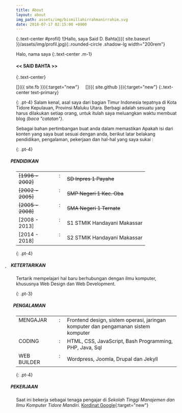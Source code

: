 ```yaml
---
title: About
layout: about
img_path: assets/img/bismillahirrahmanirrahim.svg
date: 2018-07-17 02:15:00 +0900
---
```

{:.text-center #profil}
![Hallo, saya Said D. Bahta]({{ site.baseurl }}/assets/img/profil.jpg){:.rounded-circle .shadow-lg width="200rem"}

Halo, nama saya
{:.text-center .m-1}
#### << SAID BAHTA >>
{:.text-center}

[<i class="fa fa-facebook-official fa-2x" aria-hidden="true"></i>]({{ site.fb }}){:target="new"} &nbsp; [<i class="fa fa-envelope fa-2x" aria-hidden="true" ></i>](mailto:{{site.email}}) &nbsp; [<i class="fa fa-github-square fa-2x" aria-hidden="true"></i>]({{ site.github }}){:target="new"}
{:.text-center text-primary}

<style>
#pengalaman::before {
	font-family: "FontAwesome";
	font-weight: 900;
	content: "\f046";
	margin-left: -34px;
	padding-right: 14px;
	align-content: center;
}
#pendidikan::before {
	font-family: "FontAwesome";
	font-weight: 900;
	content: "\f19d";
	margin-left: -38px;
	padding-right: 10px;
}
#pekerjaan::before {
	font-family: "FontAwesome";
	font-weight: 900;
	content: "\f2b5";
	margin-left: -38px;
	padding-right: 10px;
}
#ketertarikan::before {
	font-family: "FontAwesome";
	font-weight: 900;
	content: "\f004";
	margin-left: -35px;
	padding-right: 14px;
}
</style>

{: .pt-4}
Salam kenal, asal saya dari bagian Timur Indonesia tepatnya di Kota Tidore Kepulauan, Provinsi Maluku Utara. Berbagi adalah sesuatu yang harus dilakukan setiap orang, untuk itulah saya meluangkan waktu membuat blog _(baca "catatan")_. 

Sebagai bahan pertimbangan buat anda dalam memastikan Apakah isi dari konten yang saya buat sesuai dengan anda, berikut latar belakang pendidikan, pengalaman, pekerjaan dan hal-hal yang saya sukai :  

{: .pt-4}
##### PENDIDIKAN
<table>
		<tr>
			<td valign="top" width="105px"><del>[1996 - 2002]</del></td>
			<td valign="top" width="15px" align="center">:</td>
			<td><del>SD Inpres 1 Payahe</del></td>
		</tr>
			<tr>
				<td valign="top"><del>[2002 - 2005]</del></td>
				<td valign="top" align="center">:</td>
				<td><del>SMP Negeri 1 Kec. Oba</del></td>
			</tr>
			<tr>
				<td valign="top"><del>[2005 - 2008]</del></td>
				<td valign="top" align="center">:</td>
				<td><del>SMA Negeri 1 Ternate</del></td>
			</tr>
			<tr>
					<td valign="top">[2008 - 2013]</td>
					<td valign="top" align="center">:</td>
					<td>S1 STMIK Handayani Makassar</td>
			</tr>
			<tr>
					<td valign="top">[2014 - 2018]</td>
					<td valign="top" align="center">:</td>
					<td>S2 STMIK Handayani Makassar</td>
			</tr>
	</table>

{: .pt-4}
##### KETERTARIKAN
Tertarik mempelajari hal baru berhubungan dengan ilmu komputer, khususnya Web Design dan Web Development.

{: .pt-3}
##### PENGALAMAN 
<table>
	<tr>
		<td valign="top" width="105px">MENGAJAR </td>
		<td valign="top" width="15px" align="center">:</td>
		<td>Frontend design, sistem operasi, jaringan komputer dan pengamanan sistem komputer</td>
	</tr>
	<tr>
		<td valign="top">CODING </td>
		<td valign="top" align="center">:</td>
		<td>HTML, CSS, JavaScript, Bash Programming, PHP, Java, Sql</td>
	</tr>
	<tr>
		<td valign="top">WEB BUILDER </td>
		<td valign="top" align="center">:</td>
		<td>Wordpress, Joomla, Drupal dan Jekyll</td>
	</tr>
</table>

{: .pt-4}
##### PEKERJAAN
Saat ini bekerja sebagai tenaga pengajar di _Sekolah Tinggi Manajemen dan Ilmu Komputer Tidore Mandiri_. [Kordinat Google](https://goo.gl/maps/sYwGjmaArf22){:target="new"} 